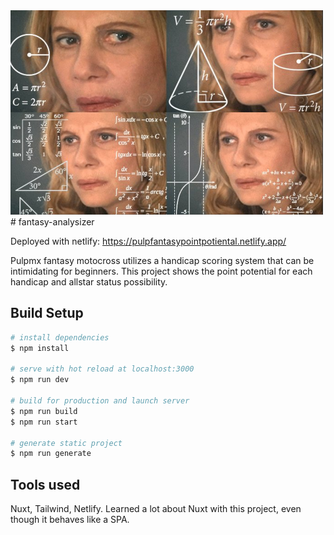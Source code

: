 <img src="./assets/ogImage.png" alt="woman doing math in her head" width="500"/>
# fantasy-analysizer

Deployed with netlify: https://pulpfantasypointpotiental.netlify.app/

Pulpmx fantasy motocross utilizes a handicap scoring system that can be intimidating for beginners. This project shows the point potential for each handicap and allstar status possibility.

## Build Setup

```bash
# install dependencies
$ npm install

# serve with hot reload at localhost:3000
$ npm run dev

# build for production and launch server
$ npm run build
$ npm run start

# generate static project
$ npm run generate
```

## Tools used

Nuxt, Tailwind, Netlify. Learned a lot about Nuxt with this project, even though it behaves like a SPA.
